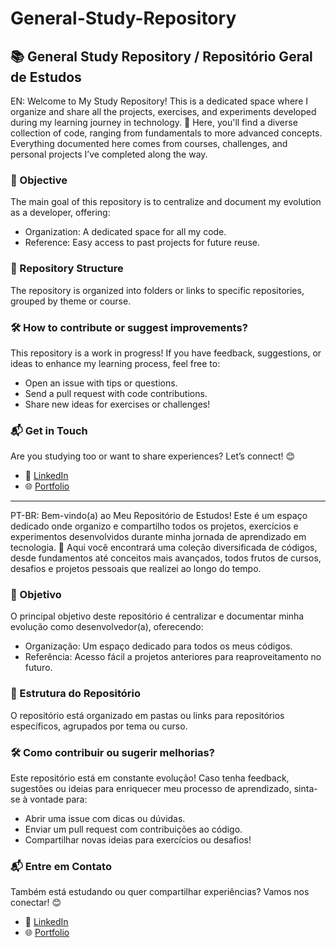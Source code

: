 # General-Study-Repository
## 📚 General Study Repository / Repositório Geral de Estudos

EN: Welcome to My Study Repository!
This is a dedicated space where I organize and share all the projects, exercises, and experiments developed during my learning journey in technology. 🚀
Here, you'll find a diverse collection of code, ranging from fundamentals to more advanced concepts. Everything documented here comes from courses, challenges, and personal projects I’ve completed along the way.

### 🎯 Objective
The main goal of this repository is to centralize and document my evolution as a developer, offering:
  * Organization: A dedicated space for all my code.
  * Reference: Easy access to past projects for future reuse.

### 📂 Repository Structure
The repository is organized into folders or links to specific repositories, grouped by theme or course.

### 🛠 How to contribute or suggest improvements?
This repository is a work in progress! If you have feedback, suggestions, or ideas to enhance my learning process, feel free to:
  * Open an issue with tips or questions.
  * Send a pull request with code contributions.
  * Share new ideas for exercises or challenges!

### 📬 Get in Touch
Are you studying too or want to share experiences? Let’s connect! 😊
* 📩 [LinkedIn](https://www.linkedin.com/in/thiagocqueiroz/)
* 🌐 [Portfolio](https://thiagocesar.com/)


-----------------------------------------------------------------------------------------------------------------------------------------------------------------------------------------------

PT-BR: Bem-vindo(a) ao Meu Repositório de Estudos!
Este é um espaço dedicado onde organizo e compartilho todos os projetos, exercícios e experimentos desenvolvidos durante minha jornada de aprendizado em tecnologia. 🚀
Aqui você encontrará uma coleção diversificada de códigos, desde fundamentos até conceitos mais avançados, todos frutos de cursos, desafios e projetos pessoais que realizei ao longo do tempo.

### 🎯 Objetivo
O principal objetivo deste repositório é centralizar e documentar minha evolução como desenvolvedor(a), oferecendo:
  * Organização: Um espaço dedicado para todos os meus códigos.
  * Referência: Acesso fácil a projetos anteriores para reaproveitamento no futuro.

### 📂 Estrutura do Repositório
O repositório está organizado em pastas ou links para repositórios específicos, agrupados por tema ou curso.

### 🛠 Como contribuir ou sugerir melhorias?
Este repositório está em constante evolução! Caso tenha feedback, sugestões ou ideias para enriquecer meu processo de aprendizado, sinta-se à vontade para:
  * Abrir uma issue com dicas ou dúvidas.
  * Enviar um pull request com contribuições ao código.
  * Compartilhar novas ideias para exercícios ou desafios!

### 📬 Entre em Contato
Também está estudando ou quer compartilhar experiências? Vamos nos conectar! 😊
* 📩 [LinkedIn](https://www.linkedin.com/in/thiagocqueiroz/)
* 🌐 [Portfolio](https://thiagocesar.com/)
